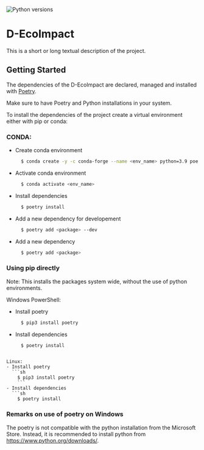 
![Python versions](https://img.shields.io/badge/Python-3.9-blue)

# D-EcoImpact

This is a short or long textual description of the project.

## Getting Started

The dependencies of the D-EcoImpact are declared, managed and installed with [Poetry](https://python-poetry.org/). 

Make sure to have Poetry and Python installations in your system. 

To install the dependencies of the project create a virtual environment either with pip or conda:

	
### CONDA:

- Create conda environment  
  ```sh
    $ conda create -y -c conda-forge --name <env_name> python=3.9 poetry
    ```
- Activate conda environment
  ```sh
    $ conda activate <env_name> 
    ```
- Install dependencies
  ```sh
    $ poetry install
    ```
- Add a new dependency for developement
  ```sh
    $ poetry add <package> --dev
    ```
- Add a new dependency 
  ```sh
    $ poetry add <package>
    ```
		

### Using pip directly
Note: This installs the packages system wide, without the use of python environments.

Windows PowerShell:
- Install poetry
  ```powershell
    $ pip3 install poetry
    ```
- Install dependencies
  ```powershell
    $ poetry install
```

Linux:
- Install poetry
  ```sh
    $ pip3 install poetry
    ```
- Install dependencies
  ```sh
    $ poetry install
```
    
### Remarks on use of poetry on Windows

The poetry is not compatible with the python installation from the Microsoft Store. Instead, it is recommended to install python from https://www.python.org/downloads/.